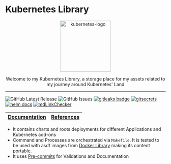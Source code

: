 # Kubernetes Library

<p align="center">
  <img alt="kubernetes-logo" src="https://upload.wikimedia.org/wikipedia/commons/thumb/3/39/Kubernetes_logo_without_workmark.svg/617px-Kubernetes_logo_without_workmark.svg.png?20190926210707" height="160" />
  <p align="center">Welcome to my Kubernetes Library, a storage place for my assets related to my journey around Kubernetes' Land</p>
</p>

---

![GitHub Latest Release](https://img.shields.io/github/v/release/carlosrodlop/K8s-lib?logo=github) ![GitHub Issues](https://img.shields.io/github/issues/carlosrodlop/K8s-lib?logo=github) [![gitleaks badge](https://img.shields.io/badge/protected%20by-gitleaks-blue)](https://github.com/zricethezav/gitleaks#pre-commit) [![gitsecrets](https://img.shields.io/badge/protected%20by-gitsecrets-blue)](https://github.com/awslabs/git-secrets) [![helm docs](https://img.shields.io/badge/docs%20by-helmdocs-blue)](https://github.com/norwoodj/helm-docs) [![mdLinkChecker](https://github.com/carlosrodlop/K8s-lib/actions/workflows/mdLinkChecker.yml/badge.svg)](https://github.com/carlosrodlop/K8s-lib/actions/workflows/mdLinkChecker.yml)

| [Documentation](https://github.com/carlosrodlop/carlosrodlop-docs/tree/main/kubernetes)  | [References](https://github.com/carlosrodlop/carlosrodlop-docs#kubernetes) |
| ------------- | ------------- |

- It contains charts and roots deployments for different Applications and Kubernetes add-ons
- Command and Processes are orchestrated via `Makefile`. It is tested to be used with asdf images from [Docker Library](https://github.com/carlosrodlop/docker-lib) making its content portable.
- It uses [Pre-commits](.pre-commit-config.yaml) for Validations and Documentation
